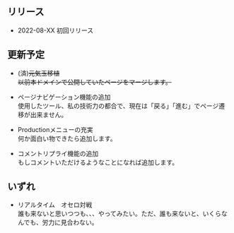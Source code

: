 ## リリース
- 2022-08-XX  初回リリース  

## 更新予定
- (済)~~元気玉移植~~  
  ~~以前本ドメインで公開していたページをマージします。~~  

- ページナビゲーション機能の追加  
  使用したツール、私の技術力の都合で、現在は「戻る」「進む」でページ遷移が出来ません。  

- Productionメニューの充実  
  何か面白い物できたら追加します。 

- コメントリプライ機能の追加  
  もしコメントいただけるようなことになれば追加します。


## いずれ
- リアルタイム　オセロ対戦  
  誰も来ないと思いつつも、、、やってみたい。ただ、誰も来ないと、いくらなんでも、労力に見合わない。  